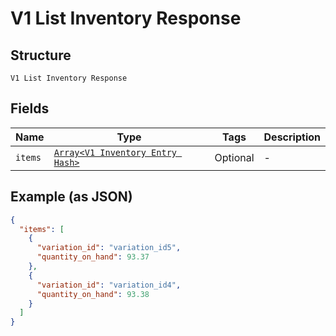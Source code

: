 
# V1 List Inventory Response

## Structure

`V1 List Inventory Response`

## Fields

| Name | Type | Tags | Description |
|  --- | --- | --- | --- |
| `items` | [`Array<V1 Inventory Entry Hash>`](/doc/models/v1-inventory-entry.md) | Optional | - |

## Example (as JSON)

```json
{
  "items": [
    {
      "variation_id": "variation_id5",
      "quantity_on_hand": 93.37
    },
    {
      "variation_id": "variation_id4",
      "quantity_on_hand": 93.38
    }
  ]
}
```

